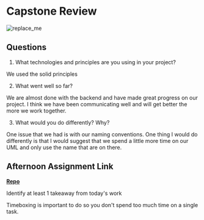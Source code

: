 # Capstone Review

![replace_me](https://codeworks.blob.core.windows.net/public/assets/img/illustrations/placeholder.svg)

## Questions

1. What technologies and principles are you using in your project?

We used the solid principles

2. What went well so far?

We are almost done with the backend and have made great progress on our project. I think we have been communicating well and will get better the more we work together.

3. What would you do differently? Why?

One issue that we had is with our naming conventions. One thing I would do differently is that I would suggest that we spend a little more time on our UML and only use the name that are on there.

## Afternoon Assignment Link

**[Repo](https://github.com/uwilledw/<ASSIGNMENT_REPO>)**

Identify at least 1 takeaway from today's work

Timeboxing is important to do so you don't spend too much time on a single task.
